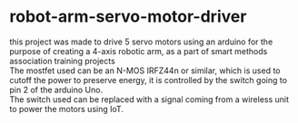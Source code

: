 # robot-arm-servo-motor-driver
this project was made to drive 5 servo motors using an arduino for the purpose of creating a 4-axis robotic arm, as a part of smart methods association training projects\
The mostfet used can be an N-MOS IRFZ44n or similar, which is used to cutoff the power to preserve energy, it is controlled by the switch going to pin 2  of the arduino Uno.\
The switch used can be replaced with a signal coming from a wireless unit to power the motors using IoT.
